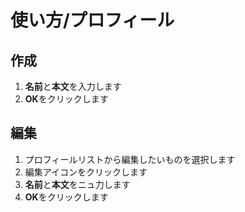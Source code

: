 # 使い方/プロフィール
## 作成
1. **名前**と**本文**を入力します
2. **OK**をクリックします

## 編集
1. プロフィールリストから編集したいものを選択します
2. 編集アイコンをクリックします
3. **名前**と**本文**をニュ力します
4. **OK**をクリックします